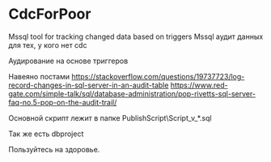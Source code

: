 # CdcForPoor
Mssql tool for tracking changed data based on triggers
Mssql аудит данных для тех, у кого нет cdc

Аудирование на основе триггеров

Навеяно постами
https://stackoverflow.com/questions/19737723/log-record-changes-in-sql-server-in-an-audit-table
https://www.red-gate.com/simple-talk/sql/database-administration/pop-rivetts-sql-server-faq-no.5-pop-on-the-audit-trail/

Основной скрипт лежит в папке PublishScript\Script_v_*.sql

Так же есть dbproject

Пользуйтесь на здоровье.
